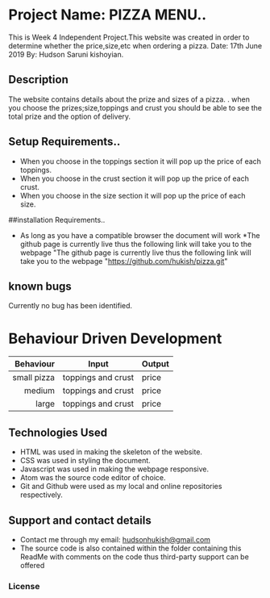 # Project Name: PIZZA MENU..
This is Week 4 Independent Project.This website was created in order to determine whether the price,size,etc when ordering a pizza.
Date: 17th June 2019
By: Hudson Saruni kishoyian.

## Description
The website contains details about the prize and sizes of a pizza. .
 when you choose the prizes;size,toppings and crust you should be able to see the total prize and the option of delivery.
## Setup Requirements..
* When you choose in the toppings section it will pop up the price of each toppings.
* When  you choose  in the crust section it will pop up the price of each crust.
* When you choose in the size section it will pop up the price of each size.

##installation Requirements..
* As long as you have a compatible browser the document will work
*The github page is currently live thus the following link will take you to the webpage "The github page is currently live thus the following link will take you to the webpage "https://github.com/hukish/pizza.git"

## known bugs
Currently no bug has been identified.

# Behaviour Driven Development
|Behaviour                  | Input       | Output              |
|--------------------------:|:-----------:|:--------------------
|small pizza            | toppings and crust     | price        
|medium               |toppings and crust      | price
|large              | toppings and crust | price


## Technologies Used
* HTML was used in making the skeleton of the website.
* CSS was used in styling the document.
* Javascript was used in making the webpage responsive.
* Atom was the source code editor of choice.
* Git and Github were used as my local and online repositories respectively.

## Support and contact details
* Contact me through my email: hudsonhukish@gmail.com
* The source code is also contained within the folder containing this ReadMe with comments on the code thus third-party support can be offered

### License
